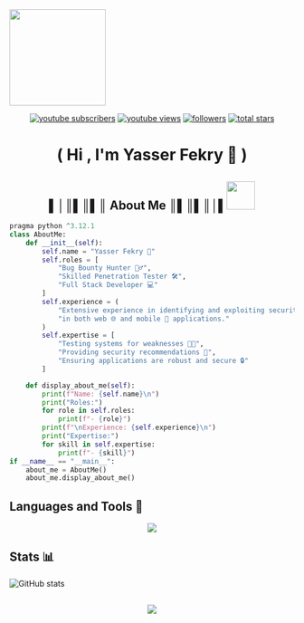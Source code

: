 <div id="header" align="left">
  <img src="https://github.com/Anmol-Baranwal/Cool-GIFs-For-GitHub/assets/74038190/d48893bd-0757-481c-8d7e-ba3e163feae7" height=170 />
</div>
<div id="badges"align="left">

   <p align="center">
      <a href="">
         <img alt="youtube subscribers" title="Subscribe to my YouTube channel" src="https://custom-icon-badges.demolab.com/youtube/channel/subscribers/UC2WHjPDvbE6O328n17ZGcfg?color=%23E05D44&label=SUBSCRIBE&logo=video&logoColor=white&style=for-the-badge&labelColor=CE4630"/></a> 
      <a href="">
         <img alt="youtube views" title="YouTube views" src="https://custom-icon-badges.demolab.com/youtube/channel/views/UC2WHjPDvbE6O328n17ZGcfg?color=%23E1AD0E&logo=eye&logoColor=white&style=for-the-badge&labelColor=C79600"/></a> 
      <a href="">
         <img alt="followers" title="Follow me on Github" src="https://custom-icon-badges.demolab.com/github/followers/ForrestKnight?color=236ad3&labelColor=1155ba&style=for-the-badge&logo=person-add&label=Follow&logoColor=white"/></a>
      <a href="">
         <img alt="total stars" title="Total stars on GitHub" src="https://custom-icon-badges.demolab.com/github/stars/ForrestKnight?color=55960c&style=for-the-badge&labelColor=488207&logo=star"/></a>
   </p>

<h1 align="center"><b> ( Hi , I'm Yasser Fekry 👑 ) </b></h1>

<h2 align = "center">▌│║▌║▌║ About Me ║▌║▌║│▌<picture><img src = "https://github.com/7oSkaaa/7oSkaaa/blob/main/Images/about_me.gif?raw=true" width = 50px></picture></h2>

```python
pragma python ^3.12.1
class AboutMe:
    def __init__(self):
        self.name = "Yasser Fekry 👑"
        self.roles = [
            "Bug Bounty Hunter 🕵️‍♂️",
            "Skilled Penetration Tester 🛠️",
            "Full Stack Developer 💻"
        ]
        self.experience = (
            "Extensive experience in identifying and exploiting security vulnerabilities 🔍 "
            "in both web 🌐 and mobile 📱 applications."
        )
        self.expertise = [
            "Testing systems for weaknesses 🧑‍💻",
            "Providing security recommendations 📝",
            "Ensuring applications are robust and secure 🔒"
        ]

    def display_about_me(self):
        print(f"Name: {self.name}\n")
        print("Roles:")
        for role in self.roles:
            print(f"- {role}")
        print(f"\nExperience: {self.experience}\n")
        print("Expertise:")
        for skill in self.expertise:
            print(f"- {skill}")
if __name__ == "__main__":
    about_me = AboutMe()
    about_me.display_about_me()
```

## Languages and Tools 🧰

<p align="center">
  <a href="https://skillicons.dev">
    <img src="https://skillicons.dev/icons?i=git,github,notion,docker,vim,neovim,vscode,visualstudio,androidstudio,dart,flutter,arch,bash,py,cpp,cs,css,html,js,nodejs,react,mysql,dotnet,kali,linux,redhat,npm,obsidian,ps,linkedin" />
  </a>
</p>

## Stats 📊

![ GitHub stats](https://github-readme-stats.vercel.app/api?username=Yasser-Fekry&show_icons=true&theme=radical)

##

<p align="center" width="50">
 <img src="https://raw.githubusercontent.com/Sutil/Sutil/2b2fad3bf54522bb30c8c170591fc68ff51b69e6/github-contribution-grid-snake2.svg"/>
</p>
